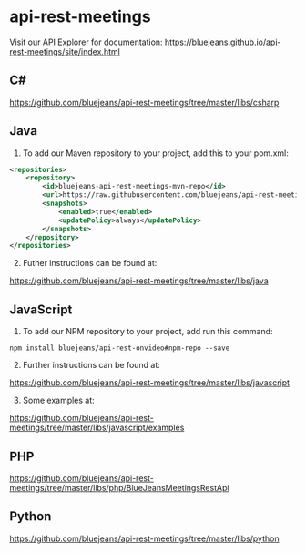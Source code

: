 # api-rest-meetings

Visit our API Explorer for documentation: https://bluejeans.github.io/api-rest-meetings/site/index.html

## C#

https://github.com/bluejeans/api-rest-meetings/tree/master/libs/csharp

## Java

1. To add our Maven repository to your project, add this to your pom.xml:

```xml
<repositories>
    <repository>
        <id>bluejeans-api-rest-meetings-mvn-repo</id>
        <url>https://raw.githubusercontent.com/bluejeans/api-rest-meetings/mvn-repo</url>
        <snapshots>
            <enabled>true</enabled>
            <updatePolicy>always</updatePolicy>
        </snapshots>
    </repository>
</repositories>
```

2. Futher instructions can be found at:

https://github.com/bluejeans/api-rest-meetings/tree/master/libs/java

## JavaScript

1. To add our NPM repository to your project, add run this command:

```
npm install bluejeans/api-rest-onvideo#npm-repo --save
```

2. Further instructions can be found at:

https://github.com/bluejeans/api-rest-meetings/tree/master/libs/javascript

3. Some examples at:

https://github.com/bluejeans/api-rest-meetings/tree/master/libs/javascript/examples

## PHP

https://github.com/bluejeans/api-rest-meetings/tree/master/libs/php/BlueJeansMeetingsRestApi

## Python

https://github.com/bluejeans/api-rest-meetings/tree/master/libs/python
